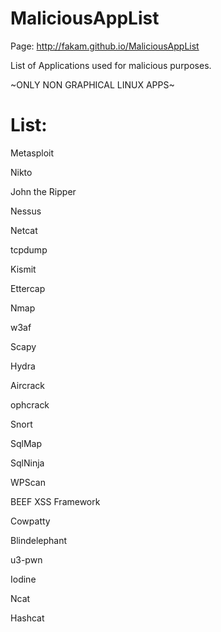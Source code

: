 MaliciousAppList
================

Page: http://fakam.github.io/MaliciousAppList

List of Applications used for malicious purposes.

~ONLY NON GRAPHICAL LINUX APPS~

List:
================

Metasploit

Nikto

John the Ripper

Nessus


Netcat

tcpdump

Kismit

Ettercap

Nmap

w3af

Scapy

Hydra

Aircrack

ophcrack

Snort

SqlMap

SqlNinja

WPScan

BEEF XSS Framework

Cowpatty

Blindelephant

u3-pwn

Iodine

Ncat

Hashcat
